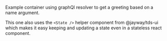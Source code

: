 Example container using graphQl resolver to get a greeting based on a name argument.

This one also uses the `<State />` helper component from @jayway/tds-ui which makes it easy keeping and updating a state even in a stateless react component.
